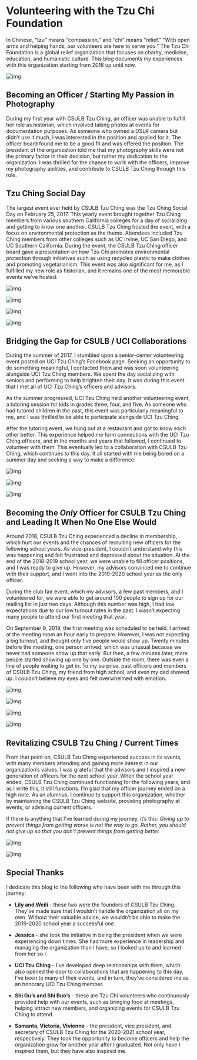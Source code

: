 

# Volunteering with the Tzu Chi Foundation

In Chinese, &ldquo;tzu&rdquo; means &ldquo;compassion,&rdquo; and &ldquo;chi&rdquo; means &ldquo;relief.&rdquo; &ldquo;With open arms
and helping hands, our volunteers are here to serve you.&rdquo; The Tzu Chi Foundation
is a global relief organization that focuses on charity, medicine, education,
and humanistic culture. This blog documents my experiences with this
organization starting from 2016 up until now.

![img](https://res.cloudinary.com/buraiyen/image/upload/c_scale,w_600/v1645075275/BEN_Website/blog/VolunteeringTC/BEN_wilmington.jpg "CSULB Tzu Ching group at the medical outreach volunteer event")


## Becoming an Officer / Starting My Passion in Photography

During my first year with CSULB Tzu Ching, an officer was unable to fulfill her
role as historian, which involved taking photos at events for documentation
purposes. As someone who owned a DSLR camera but didn&rsquo;t use it much, I was
interested in the position and applied for it. The officer board found me to be
a good fit and was offered the position. The president of the organization told
me that my photography skills were not the primary factor in their decision, but
rather my dedication to the organization. I was thrilled for the chance to work
with the officers, improve my photography abilities, and contribute to CSULB Tzu
Ching through this role.


## Tzu Ching Social Day

The largest event ever held by CSULB Tzu Ching was the Tzu Ching Social Day on
February 25, 2017. This yearly event brought together Tzu Ching members from
various southern California colleges for a day of socializing and getting to
know one another. CSULB Tzu Ching hosted the event, with a focus on
environmental protection as the theme. Attendees included Tzu Ching members from
other colleges such as UC Irvine, UC San Diego, and UC Southern California.
During the event, the CSULB Tzu Ching officer board gave a presentation on how
Tzu Chi promotes environmental protection through initiatives such as using
recycled plastic to make clothes and promoting vegetarianism. This event was
also significant for me, as I fulfilled my new role as historian, and it remains
one of the most memorable events we&rsquo;ve hosted.

![img](https://res.cloudinary.com/buraiyen/image/upload/c_scale,w_600/v1645075275/BEN_Website/blog/VolunteeringTC/BEN_socialday1.jpg "Me presenting in front of attendees. Information about me listed in the background")

![img](https://res.cloudinary.com/buraiyen/image/upload/c_scale,w_600/v1645075275/BEN_Website/blog/VolunteeringTC/BEN_socialday2.jpg "CSULB Tzu Ching group")

![img](https://res.cloudinary.com/buraiyen/image/upload/c_scale,w_600/v1645075275/BEN_Website/blog/VolunteeringTC/BEN_socialday3.jpg "Group eating lunch")

![img](https://res.cloudinary.com/buraiyen/image/upload/c_scale,w_600/v1645075275/BEN_Website/blog/VolunteeringTC/BEN_socialday4.jpg "Tzu Ching group collaborating on an activity")


## Bridging the Gap for CSULB / UCI Collaborations

During the summer of 2017, I stumbled upon a senior-center volunteering event
posted on UCI Tzu Ching&rsquo;s Facebook page. Seeking an opportunity to do something
meaningful, I contacted them and was soon volunteering alongside UCI Tzu Ching
members. We spent the day socializing with seniors and performing to help
brighten their day. It was during this event that I met all of UCI Tzu Ching&rsquo;s
officers and advisors.

As the summer progressed, UCI Tzu Ching held another volunteering event, a
tutoring session for kids in grades three, four, and five. As someone who had
tutored children in the past, this event was particularly meaningful to me, and
I was thrilled to be able to participate alongside UCI Tzu Ching.

After the tutoring event, we hung out at a restaurant and got to know each other
better. This experience helped me form connections with the UCI Tzu Ching
officers, and in the months and years that followed, I continued to volunteer
with them. This eventually led to a collaboration with CSULB Tzu Ching, which
continues to this day. It all started with me being bored on a summer day and
seeking a way to make a difference.

![img](https://res.cloudinary.com/buraiyen/image/upload/c_scale,w_600/v1645075275/BEN_Website/blog/VolunteeringTC/BEN_seniorcenter.jpg "Balloon passing with the seniors")

![img](https://res.cloudinary.com/buraiyen/image/upload/c_scale,w_600/v1645075275/BEN_Website/blog/VolunteeringTC/BEN_tutoring1.jpg "Tzu Ching volunteer and children smiling at the camera")

![img](https://res.cloudinary.com/buraiyen/image/upload/c_scale,w_600/v1645075275/BEN_Website/blog/VolunteeringTC/BEN_tutoring2.jpg "Group of Tzu Ching volunteers and kids grades 3-5")


## Becoming the *Only* Officer for CSULB Tzu Ching and Leading It When No One Else Would

Around 2018, CSULB Tzu Ching experienced a decline in membership, which hurt our
events and the chances of recruiting new officers for the following school
years. As vice-president, I couldn&rsquo;t understand why this was happening and felt
frustrated and depressed about the situation. At the end of the 2018-2019 school
year, we were unable to fill officer positions, and I was ready to give up.
However, my advisors convinced me to continue with their support, and I went
into the 2019-2020 school year as the only officer.

During the club fair event, which my advisors, a few past members, and I
volunteered for, we were able to get around 100 people to sign up for our
mailing list in just two days. Although this number was high, I had low
expectations due to our low turnout rates in the past. I wasn&rsquo;t expecting many
people to attend our first meeting that year.

On September 9, 2019, the first meeting was scheduled to be held. I arrived at
the meeting room an hour early to prepare. However, I was not expecting a big
turnout, and thought only five people would show up. Twenty minutes before the
meeting, one person arrived, which was unusual because we never had someone show
up that early. But then, a few minutes later, more people started showing up one
by one. Outside the room, there was even a line of people waiting to get in. To
my surprise, past officers and members of CSULB Tzu Ching, my friend from high
school, and even my dad showed up. I couldn&rsquo;t believe my eyes and felt
overwhelmed with emotion.

![img](https://res.cloudinary.com/buraiyen/image/upload/c_scale,w_600/v1645075275/BEN_Website/blog/VolunteeringTC/BEN_orientation1.jpg "Me presenting at the first GM")

![img](https://res.cloudinary.com/buraiyen/image/upload/c_scale,w_600/v1645075275/BEN_Website/blog/VolunteeringTC/BEN_orientation2.jpg "CSULB Tzu Ching advisors smiling for the camera")

![img](https://res.cloudinary.com/buraiyen/image/upload/c_scale,w_600/v1645075275/BEN_Website/blog/VolunteeringTC/BEN_orientation3.jpg "Checking in")

![img](https://res.cloudinary.com/buraiyen/image/upload/c_scale,w_600/v1645075275/BEN_Website/blog/VolunteeringTC/BEN_orientation4.jpg "Attendees at the meeting")


## Revitalizing CSULB Tzu Ching / Current Times

From that point on, CSULB Tzu Ching experienced success in its events, with many
members attending and gaining more interest in our organization&rsquo;s values. I was
grateful that the advisors and I inspired a new generation of officers for the
next school year. When the school year ended, CSULB Tzu Ching continued
functioning for the following years, and as I write this, it still functions.
I&rsquo;m glad that my officer journey ended on a high note. As an alumnus, I continue
to support this organization, whether by maintaining the CSULB Tzu Ching
website, providing photography at events, or advising current officers.

If there is anything that I&rsquo;ve learned during my journey, it&rsquo;s this: *Giving up to prevent things from getting worse is not the way to go. Rather, you should not give up so that you don&rsquo;t prevent things from getting better.*

![img](https://res.cloudinary.com/buraiyen/image/upload/c_scale,w_600/v1645075275/BEN_Website/blog/VolunteeringTC/BEN_socialdaygroup.jpg "All members at the social posing in front of the Walter Pyramid")

![img](https://res.cloudinary.com/buraiyen/image/upload/c_scale,w_600/v1645075275/BEN_Website/blog/VolunteeringTC/BEN_keychain.jpg "Tzu Chi keychain")


## Special Thanks

I dedicate this blog to the following who have been with me through this
journey:

-   **Lily and Weili** - these two were the founders of CSULB Tzu Ching. They&rsquo;ve made
    sure that I wouldn&rsquo;t handle the organization all on my own. Without their
    valuable advice, we wouldn&rsquo;t be able to make the 2019-2020 school year a
    successful one.

-   **Jessica** - she took the initiative in being the president when we were
    experiencing down times. She had more experience in leadership and managing
    the organization than I have, so I looked up to and learned from her so I

-   **UCI Tzu Ching** - I&rsquo;ve developed deep relationships with them, which also opened the door to collaborations that are happening to this day. I&rsquo;ve been to many of their events, and in turn, they&rsquo;ve considered me as an honorary UCI Tzu Ching member.

-   **Shi Gu&rsquo;s and Shi Buo&rsquo;s** - these are Tzu Chi volunteers who continuously
    provided help with our events, such as bringing food at meetings, helping
    attract new members, and organizing events for CSULB Tzu Ching to attend.

-   **Samanta, Victoria, Vivienne**  - the president, vice president, and secretary of
    CSULB Tzu Ching for the 2020-2021 school year, respectively. They took the
    opportunity to become officers and help the organization grow for another year
    after I graduated. Not only have I inspired them, but they have also inspired
    me.

